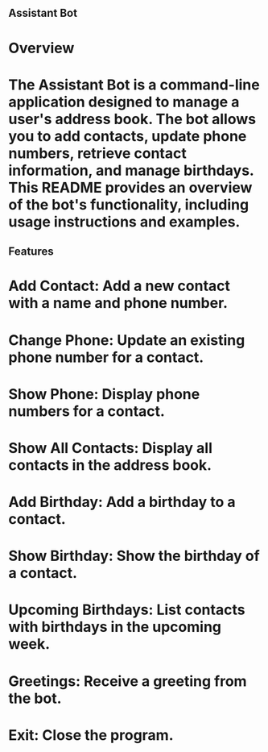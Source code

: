 ## Assistant Bot

# Overview
# The Assistant Bot is a command-line application designed to manage a user's address book. The bot allows you to add contacts, update phone numbers, retrieve contact information, and manage birthdays. This README provides an overview of the bot's functionality, including usage instructions and examples.

## Features
# Add Contact: Add a new contact with a name and phone number.
# Change Phone: Update an existing phone number for a contact.
# Show Phone: Display phone numbers for a contact.
# Show All Contacts: Display all contacts in the address book.
# Add Birthday: Add a birthday to a contact.
# Show Birthday: Show the birthday of a contact.
# Upcoming Birthdays: List contacts with birthdays in the upcoming week.
# Greetings: Receive a greeting from the bot.
# Exit: Close the program.


